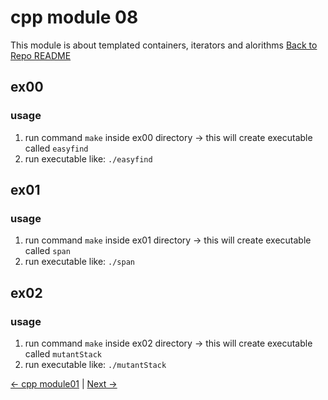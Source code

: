 # cpp module 08
This module is about templated containers, iterators and alorithms
[Back to Repo README](../README.md)

## ex00
### usage
1. run command `make` inside ex00 directory -> this will create executable called `easyfind`
2. run executable like: `./easyfind`

## ex01
### usage
1. run command `make` inside ex01 directory -> this will create executable called `span`
2. run executable like: `./span`

## ex02
### usage
1. run command `make` inside ex02 directory -> this will create executable called `mutantStack`
2. run executable like: `./mutantStack`


[← cpp module01](../cpp07/README.md) | [Next →](./next-file.md) 

